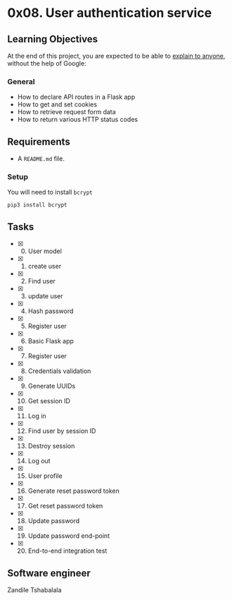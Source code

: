 # 0x08. User authentication service



## Learning Objectives
At the end of this project, you are expected to be able to [explain to anyone](https://fs.blog/2012/04/feynman-technique/), without the help of Google:
### General
* How to declare API routes in a Flask app
* How to get and set cookies
* How to retrieve request form data
* How to return various HTTP status codes

## Requirements
* A ```README.md``` file.
### Setup
You will need to install ```bcrypt```
```
pip3 install bcrypt
```

## Tasks
* [x] 0. User model
* [x] 1. create user
* [x] 2. Find user
* [x] 3. update user
* [x] 4. Hash password
* [x] 5. Register user
* [x] 6. Basic Flask app
* [x] 7. Register user
* [x] 8. Credentials validation
* [x] 9. Generate UUIDs
* [x] 10. Get session ID
* [x] 11. Log in
* [x] 12. Find user by session ID
* [x] 13. Destroy session
* [x] 14. Log out
* [x] 15. User profile
* [x] 16. Generate reset password token
* [x] 17. Get reset password token
* [x] 18. Update password
* [x] 19. Update password end-point
* [x] 20. End-to-end integration test

## Software engineer
Zandile Tshabalala
